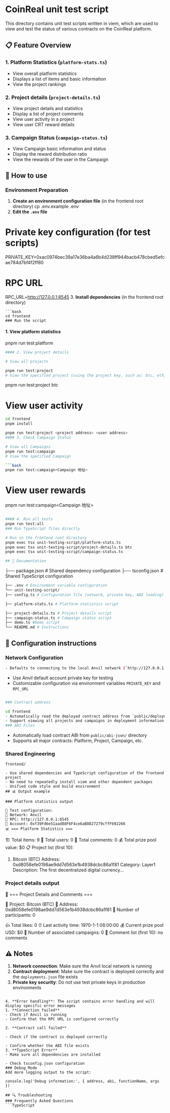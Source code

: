 # CoinReal unit test script

This directory contains unit test scripts written in viem, which are used to view and test the status of various contracts on the CoinReal platform.

## 📋 Feature Overview

### 1. Platform Statistics (`platform-stats.ts`)
- View overall platform statistics
- Displays a list of items and basic information
- View the project rankings

### 2. Project details (`project-details.ts`)
- View project details and statistics
- Display a list of project comments
- View user activity in a project
- View user CRT reward details

### 3. Campaign Status (`campaign-status.ts`)
- View Campaign basic information and status
- Display the reward distribution ratio
- View the rewards of the user in the Campaign

## 🚀 How to use

### Environment Preparation

1. **Create an environment configuration file** (in the frontend root directory)
cp .env.example .env
2. **Edit the `.env` file**
# Private key configuration (for test scripts)
PRIVATE_KEY=0xac0974bec39a17e36ba4a6b4d238ff944bacb478cbed5efcae784d7bf4f2ff80

# RPC URL
RPC_URL=http://127.0.0.1:8545
3. **Install dependencies** (in the frontend root directory)
```
```bash
cd frontend
### Run the script

```
#### 1. View platform statistics
pnpm run test:platform
```bash
#### 2. View project details

# View all projects

pnpm run test:project
# View the specified project (using the project key, such as: btc, eth, sol)
```
pnpm run test:project btc

# View user activity
```bash
cd frontend
pnpm install

pnpm run test:project <project address> <user address>
#### 3. Check Campaign Status

# View all Campaigns
pnpm run test:campaign
# View the specified Campaign

```bash
pnpm run test:campaign<Campaign 地址>
```
# View user rewards

pnpm run test:campaign<Campaign 地址> <User Address>
```bash

#### 4. Run all tests
pnpm run test:all
### Run TypeScript files directly

# Run in the frontend root directory
pnpm exec tsx unit-testing-script/platform-stats.ts
pnpm exec tsx unit-testing-script/project-details.ts btc
pnpm exec tsx unit-testing-script/campaign-status.ts

## 📁 Documentation
```
├── package.json # Shared dependency configuration
├── tsconfig.json # Shared TypeScript configuration
```bash
├── .env # Environment variable configuration
└── unit-testing-script/
├── config.ts # Configuration file (network, private key, ABI loading)

├── platform-stats.ts # Platform statistics script

├── project-details.ts # Project details script
├── campaign-status.ts # Campaign status script
├── demo.ts #Demo script
└── README.md # Instructions
```
## 🔧 Configuration instructions
### Network Configuration
```bash
- Defaults to connecting to the local Anvil network (`http://127.0.0.1:8545`)
```
- Use Anvil default account private key for testing
- Customizable configuration via environment variables `PRIVATE_KEY` and `RPC_URL`
```bash

### Contract address

cd frontend
- Automatically read the deployed contract address from `public/deployments.json`
- Support viewing all projects and campaigns in deployment information
### ABI Files

```
- Automatically load contract ABI from `public/abi-json/` directory
- Supports all major contracts: Platform, Project, Campaign, etc.

### Shared Engineering
```
frontend/

- Use shared dependencies and TypeScript configuration of the frontend project
- No need to repeatedly install viem and other dependent packages
- Unified code style and build environment
## 📊 Output example

### Platform statistics output

🔧 Test configuration:
📍 Network: Anvil
🔗 RPC: http://127.0.0.1:8545
👤 Account: 0xf39Fd6e51aad88F6F4ce6aB8827279cffFb92266
📊 === Platform Statistics ===
```

🏗️ Total items: 9
👥 Total users: 0
💬 Total comments: 0
💰 Total prize pool value: $0
📋 Project list (first 10):

1. Bitcoin (BTC)
Address: 0xd8058efe0198ae9dd7d563e1b4938dcbc86a1f81
Category: Layer1
Description: The first decentralized digital currency...
### Project details output
📝 === Project Details and Comments ===

🎯 Project: Bitcoin (BTC)
📍 Address: 0xd8058efe0198ae9dd7d563e1b4938dcbc86a1f81
👥 Number of participants: 0

👍 Total likes: 0
⏰ Last activity time: 1970-1-1 08:00:00
💰 Current prize pool USD: $0
🎪 Number of associated campaigns: 0
💬 Comment list (first 10):
no comments
## ⚠️ Notes

1. **Network connection**: Make sure the Anvil local network is running
2. **Contract deployment**: Make sure the contract is deployed correctly and the `deployments.json` file exists
3. **Private key security**: Do not use test private keys in production environments

```

4. **Error handling**: The script contains error handling and will display specific error messages
1. **Connection failed**
- Check if Anvil is running
- Confirm that the RPC URL is configured correctly

2. **Contract call failed**

- Check if the contract is deployed correctly

- Confirm whether the ABI file exists
3. **TypeScript Error**
- Make sure all dependencies are installed

- Check tsconfig.json configuration
### Debug Mode
Add more logging output to the script:

console.log('Debug information:', { address, abi, functionName, args })
```

```
## 🔍 Troubleshooting
### Frequently Asked Questions
```TypeScript